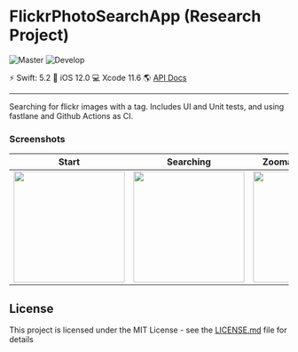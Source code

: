 # FlickrPhotoSearchApp (Research Project)

![Master](https://github.com/MSWagner/flickr-photo-search-app/workflows/Master/badge.svg?branch=master) ![Develop](https://github.com/MSWagner/flickr-photo-search-app/workflows/Develop/badge.svg?branch=develop)

⚡️ Swift: 5.2 📱 iOS 12.0 💻 Xcode 11.6 🌎 [API Docs](https://www.flickr.com/services/api/)

---

Searching for flickr images with a tag. Includes UI and Unit tests, and using fastlane and Github Actions as CI.

### Screenshots

| Start                                                                                                               | Searching                                                                                                           | Zoomable DetailView                                                                                                  |
| ------------------------------------------------------------------------------------------------------------------- | ------------------------------------------------------------------------------------------------------------------- | -------------------------------------------------------------------------------------------------------------------- |
| <img src="https://github.com/MSWagner/flickr-photo-search-app/blob/master/Documentation/Halloween.jpg" width="200"> | <img src="https://github.com/MSWagner/flickr-photo-search-app/blob/master/Documentation/Searching.jpg" width="200"> | <img src="https://github.com/MSWagner/flickr-photo-search-app/blob/master/Documentation/DetailView.jpg" width="200"> |

## License

This project is licensed under the MIT License - see the [LICENSE.md](LICENSE.md) file for details
